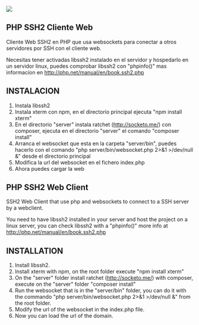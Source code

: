 ![](https://raw.githubusercontent.com/roke22/PHP-SSH2-Web-Client/master/demo.gif)

## PHP SSH2 Cliente Web

Cliente Web SSH2 en PHP que usa websockets para conectar a otros servidores por SSH con el cliente web.

Necesitas tener activadas libssh2 instalado en el servidor y hospedarlo en un servidor linux, puedes comprobar libssh2 con "phpinfo()" mas informacion en http://php.net/manual/en/book.ssh2.php

## INSTALACION

1. Instala libssh2
2. Instala xterm con npm, en el directorio principal ejecuta "npm install xterm"
3. En el directorio "server" instala ratchet (http://socketo.me/) con composer, ejecuta en el directorio "server" el comando "composer install"
4. Arranca el websocket que esta en la carpeta "server/bin", puedes hacerlo con el comando "php server/bin/websocket.php 2>&1 >/dev/null &" desde el directorio principal
5. Modifica la url del websocket en el fichero index.php
6. Ahora puedes cargar la web


## PHP SSH2 Web Client

SSH2 Web Client that use php and websockets to connect to a SSH server by a webclient.

You need to have libssh2 installed in your server and host the project on a linux server, you can check libssh2 with a "phpinfo()" more info at http://php.net/manual/en/book.ssh2.php

## INSTALLATION

1. Install libssh2.
2. Install xterm with npm, on the root folder execute "npm install xterm"
3. On the "server" folder install ratchet (http://socketo.me/) with composer, execute on the "server" folder "composer install" 
4. Run the websocket that is in the "server/bin" folder, you can do it with the commando "php server/bin/websocket.php 2>&1 >/dev/null &" from the root folder.
5. Modify the url of the websocket in the index.php file.
6. Now you can load the url of the domain.


